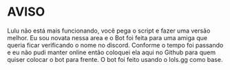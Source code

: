 # AVISO
Lulu não está mais funcionando, você pega o script e fazer uma versão melhor.
Eu sou novata nessa area e o Bot foi feita para uma amiga que queria ficar verificando o nome no discord. 
Conforme o tempo foi passando e eu não pudi manter online então coloquei ela aqui no Github para quem quiser colocar o bot para frente.
O bot foi feito usando o lols.gg como base.
